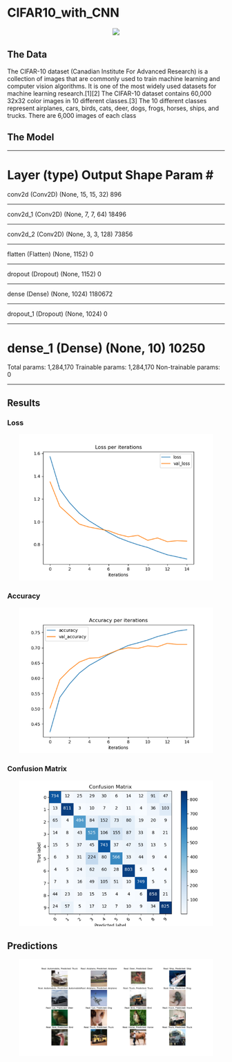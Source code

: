 # CIFAR10_with_CNN
<p align="center">
  <img src="Assets\openaigym_cartpole_dqn_agent.gif" width="450">
</p>

## The Data
The CIFAR-10 dataset (Canadian Institute For Advanced Research) is a collection of images that are commonly used to train machine learning and computer vision algorithms. It is one of the most widely used datasets for machine learning research.[1][2] The CIFAR-10 dataset contains 60,000 32x32 color images in 10 different classes.[3] The 10 different classes represent airplanes, cars, birds, cats, deer, dogs, frogs, horses, ships, and trucks. There are 6,000 images of each class

## The Model
_________________________________________________________________
Layer (type)                 Output Shape              Param #
=================================================================
conv2d (Conv2D)              (None, 15, 15, 32)        896
_________________________________________________________________
conv2d_1 (Conv2D)            (None, 7, 7, 64)          18496
_________________________________________________________________
conv2d_2 (Conv2D)            (None, 3, 3, 128)         73856
_________________________________________________________________
flatten (Flatten)            (None, 1152)              0
_________________________________________________________________
dropout (Dropout)            (None, 1152)              0
_________________________________________________________________
dense (Dense)                (None, 1024)              1180672
_________________________________________________________________
dropout_1 (Dropout)          (None, 1024)              0
_________________________________________________________________
dense_1 (Dense)              (None, 10)                10250
=================================================================
Total params: 1,284,170
Trainable params: 1,284,170
Non-trainable params: 0
_________________________________________________________________

## Results
### Loss
<p align="center">
  <img src="Assets\loss.png" width="450">
</p>

### Accuracy
<p align="center">
  <img src="Assets\accuracy.png" width="450">
</p>

### Confusion Matrix
<p align="center">
  <img src="Assets\confusion_matrix.png" width="450">
</p>

## Predictions
<p align="center">
  <img src="Assets\predictions.png" width="450">
</p>
